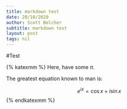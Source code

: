 ```yaml
---
title: markdown test
date: 20/10/2020
author: Scott Belcher
subtitle: markdown test
layout: post
tags: nil
---
```

#Test 

{% katexmm %}
Here, have some $\pi$.

The greatest equation known to man is:

$$ e^{ix} = \cos{x} + i\sin{x} $$
{% endkatexmm %}
